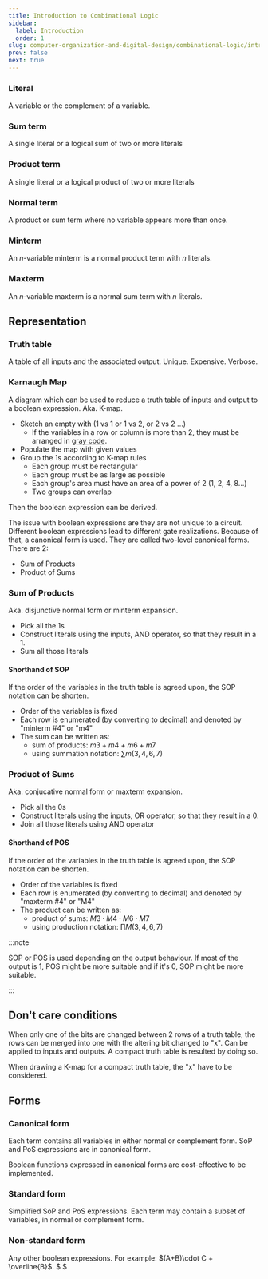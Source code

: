 ```yaml
---
title: Introduction to Combinational Logic
sidebar:
  label: Introduction
  order: 1
slug: computer-organization-and-digital-design/combinational-logic/introduction
prev: false
next: true
---
```


### Literal

A variable or the complement of a variable.

### Sum term

A single literal or a logical sum of two or more literals

### Product term

A single literal or a logical product of two or more literals

### Normal term

A product or sum term where no variable appears more than once.

### Minterm

An $n$-variable minterm is a normal product term with $n$ literals.

### Maxterm

An $n$-variable maxterm is a normal sum term with $n$ literals.

## Representation

### Truth table

A table of all inputs and the associated output. Unique. Expensive. Verbose.

### Karnaugh Map

A diagram which can be used to reduce a truth table of inputs and output to a
boolean expression. Aka. K-map.

- Sketch an empty with (1 vs 1 or 1 vs 2, or 2 vs 2 ...)
  - If the variables in a row or column is more than 2, they must be arranged in
    [gray code](/computer-organization-and-digital-design/basics/number-systems/#gray-codes).
- Populate the map with given values
- Group the 1s according to K-map rules
  - Each group must be rectangular
  - Each group must be as large as possible
  - Each group's area must have an area of a power of 2 (1, 2, 4, 8...)
  - Two groups can overlap

Then the boolean expression can be derived.

The issue with boolean expressions are they are not unique to a circuit.
Different boolean expressions lead to different gate realizations. Because of
that, a canonical form is used. They are called two-level canonical forms. There
are 2:

- Sum of Products
- Product of Sums

### Sum of Products

Aka. disjunctive normal form or minterm expansion.

- Pick all the 1s
- Construct literals using the inputs, AND operator, so that they result in a 1.
- Sum all those literals

#### Shorthand of SOP

If the order of the variables in the truth table is agreed upon, the SOP
notation can be shorten.

- Order of the variables is fixed
- Each row is enumerated (by converting to decimal) and denoted by "minterm #4"
  or "m4"
- The sum can be written as:
  - sum of products: $m3 + m4 + m6 + m7$
  - using summation notation: $\sum{m(3,4,6,7)}$

### Product of Sums

Aka. conjucative normal form or maxterm expansion.

- Pick all the 0s
- Construct literals using the inputs, OR operator, so that they result in a 0.
- Join all those literals using AND operator

#### Shorthand of POS

If the order of the variables in the truth table is agreed upon, the SOP
notation can be shorten.

- Order of the variables is fixed
- Each row is enumerated (by converting to decimal) and denoted by "maxterm #4"
  or "M4"
- The product can be written as:
  - product of sums: $M3 \cdot M4 \cdot M6 \cdot M7$
  - using production notation: $\prod{M(3,4,6,7)}$

:::note

SOP or POS is used depending on the output behaviour. If most of the output is
1, POS might be more suitable and if it's 0, SOP might be more suitable.

:::

## Don't care conditions

When only one of the bits are changed between 2 rows of a truth table, the rows
can be merged into one with the altering bit changed to "x". Can be applied to
inputs and outputs. A compact truth table is resulted by doing so.

When drawing a K-map for a compact truth table, the "x" have to be considered.

## Forms

### Canonical form

Each term contains all variables in either normal or complement form. SoP and
PoS expressions are in canonical form.

Boolean functions expressed in canonical forms are cost-effective to be
implemented.

### Standard form

Simplified SoP and PoS expressions. Each term may contain a subset of variables,
in normal or complement form.

### Non-standard form

Any other boolean expressions. For example: $(A+B)\cdot C + \overline{B}$. $ $

